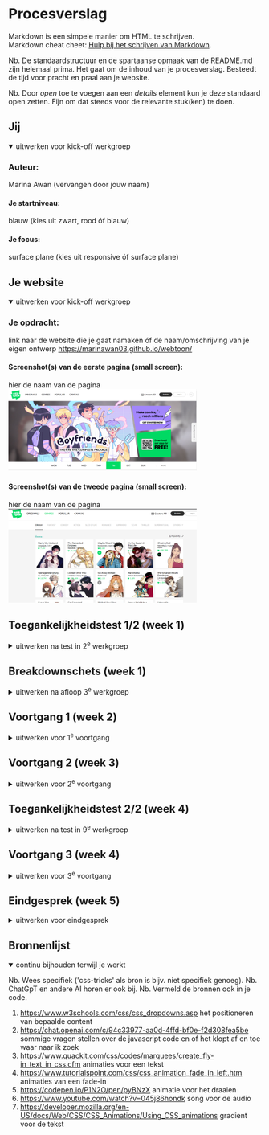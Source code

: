# Procesverslag
Markdown is een simpele manier om HTML te schrijven.  
Markdown cheat cheet: [Hulp bij het schrijven van Markdown](https://github.com/adam-p/markdown-here/wiki/Markdown-Cheatsheet).

Nb. De standaardstructuur en de spartaanse opmaak van de README.md zijn helemaal prima. Het gaat om de inhoud van je procesverslag. Besteedt de tijd voor pracht en praal aan je website.

Nb. Door *open* toe te voegen aan een *details* element kun je deze standaard open zetten. Fijn om dat steeds voor de relevante stuk(ken) te doen.





## Jij

<details open>
  <summary>uitwerken voor kick-off werkgroep</summary>

  ### Auteur:
  Marina Awan (vervangen door jouw naam)

  #### Je startniveau:
  blauw (kies uit zwart, rood óf blauw)

  #### Je focus:
  surface plane (kies uit responsive óf surface plane)
 
</details>





## Je website

<details open>
  <summary>uitwerken voor kick-off werkgroep</summary>

  ### Je opdracht:
  link naar de website die je gaat namaken óf de naam/omschrijving van je eigen ontwerp
  https://marinawan03.github.io/webtoon/ 

  #### Screenshot(s) van de eerste pagina (small screen): 
  hier de naam van de pagina  
  <img src="images/homepage.png" width="375px" alt="homepagina van de webtoon website">

  #### Screenshot(s) van de tweede pagina (small screen):
  hier de naam van de pagina  
 <img src="images/genres.png" width="375px" alt="genres pagina van verschillende series">
 
</details>



## Toegankelijkheidstest 1/2 (week 1)

<details>
  <summary>uitwerken na test in 2<sup>e</sup> werkgroep</summary>
  bij de toegankelijkheidstest ging ik de website van mijn duopartner bekijken en ook mijn eigen website. 
  daaruit kon ik bepaalde punten eruit halen van beide websites
  

  ### Bevindingen
  Lijst met je bevindingen die in de test naar voren kwamen:

  mijn website:
  - het leest niet alles voor, waarbij je tab moet aanklikken
  - het begint wel via de header en benoemt wel de juiste informatie
  - bij sommige onderdelen wordt het verkeerd besproken, bijvoorbeeld 3m (3 miljoen), wordt uitgesproken als 3 meter.
  - screenreaders zijn handig maar ze werken niet helemaal perfect op de website.

    website van mijn duopartner:
    - de navigatie van de screenreader werkt niet op goede volgorde
    - om naar de volgende te gaan moet je op tab klikken en spatiebalk wat niet echt handig is
    - met spraak is het wel goed 

</details>



## Breakdownschets (week 1)

<details>
  <summary>uitwerken na afloop 3<sup>e</sup> werkgroep</summary>

  ### de hele pagina: 
  <img src="images//edit.png" width="375px" alt="breakdown van de hele pagina">

  ### dynamisch deel (bijv menu): 
  <img src="images//editt.png" width="375px" alt="breakdown van een dynamisch deel">

  ### wellicht nog een dynamisch deel (bijv filter): 
  <img src="readme-images/dummy-plaatje.jpg" width="375px" alt="breakdown van nog een dynamisch deel">

</details>





## Voortgang 1 (week 2)

<details>
  <summary>uitwerken voor 1<sup>e</sup> voortgang</summary>

  ### Stand van zaken
  hier dit ging goed & dit was lastig (neem ook screenshots op van delen van je website en code)
  ![image](https://github.com/MarinAwan03/webtoon/assets/143846696/4e2f4e2d-8f58-4fb0-bdfa-ffd66646a79c)

  de navigatiebalk ging goed en ik had een manier gevonden om het te hoveren 

  ![image](https://github.com/MarinAwan03/webtoon/assets/143846696/79eab8b7-cb50-4aa0-a4d8-de2f53254e9f)

  ik had in de body een background gemaakt met, linear-gradient, maar op het scherm als je het op een kleine formaat doet is het niet helemaal gevuld
  ![image](https://github.com/MarinAwan03/webtoon/assets/143846696/a1214aca-6393-454f-ab7b-ddfa26e2650b)


  ik heb nog moeite met het css in de nth-of-type en de rest aan de hand van ul en li verder het zoeken naar een bepaalde image waarbij een gedeelte word geselecteerd.

  





  ### Agenda voor meeting
  samen met je groepje opstellen

  | Max      | Ebru       | Robin     | Niels      |



  ### Verslag van meeting
  Robin wou vooral vragen stellen over het opstellen van een responsiveness website en nog ook de header te fixen. Max had persoonlijke vragen rond het mondeling. Niels ging vooral vragen
  stellen over een invulformulier met input-type. Ebru en ik wouden beide vragen of onze code vooral netjes is. Mijn probleem was ook dat mijn pagina ging overlopen over mijn pagina. En ook mijn section bekijken.

  - punt 1: persoonlijke vragen over de grootte van een website
  - punt 2 kijken hoe je nth of type moet doen
  - piunt 3 section en articles op een goede plek zetten
    

</details>



## Voortgang 2 (week 3)

<details>
  <summary>uitwerken voor 2<sup>e</sup> voortgang</summary>

  ### Stand van zaken
  Het ging goed met het plaatsen van een nav dat lukte me wel met display flex en het positioneren daarvan. Ook van het geven van een animatie aan een afbeelding. De mogelijkheid om op iets te klikken en
  dan laten verschijnen
  
![goed](https://github.com/MarinAwan03/webtoon/assets/143846696/66cd9eab-81b7-456a-94e5-d303056e9317)


het ging vooral fout later waarbij er een groot witruimte tussen zat en ik de probleem niet kon vinden. Later was het ook dat ik dat probleem had gefixt, maar kwam met een andere, zoals dat 
er in plaats van 1 ding alles werdt geselecteerd. 


![slecht](https://github.com/MarinAwan03/webtoon/assets/143846696/e248fbf1-b6b9-4794-a29c-b9d1191d5745)

dit is een afbeelding van waar het mis ging.

![nogslechter](https://github.com/MarinAwan03/webtoon/assets/143846696/a64cb736-ee98-4abe-920b-97d63828a2fe)

de code die ik had voor de witruimtes en selecties.



  ### Agenda voor meeting
  samen met je groepje opstellen

 | Max      | Ebru       | Robin     | Niels      |

 we hadden geen vragen echt, meer iets persoonlijk over onze code die netjes moest zijn. Robin was niet aanwezig in het gesprek.


  ### Verslag van meeting
  hier na afloop snel de uitkomsten van de meeting vastleggen

  - punt 1 kijken en letten dat je in plaats van px , em gaat doen
  - punt 2 je website is nog niet responsive, waarbij ik ga kijken of ik dat nog kon doen.


</details>





## Toegankelijkheidstest 2/2 (week 4)

<details>
  <summary>uitwerken na test in 9<sup>e</sup> werkgroep</summary>

  ### Bevindingen
  Lijst met je bevindingen die in de test naar voren kwamen (geef ook aan wat er verbeterd is):
  de verbetering dat vooral er is, is dat mijn pagina de optie heeft om naar dark-modus en light-modus te gaan. Bepaalde content laten zien dat je niet op de website normaal ziet staan. Verder moet er nog gewerkt worden aan de Alt teksten voor de screenreader. Het oefenen kan daarbij dus beter.


mijn website

 - ik heb een darkmodus
 - screenreader is duidelijker maar kan nog beter
 - niet veel content dat overbodig is

   kenza's website

- screenreader werkt wel
- moeilijk te zien waar je kan volgen. 
</details>
 




## Voortgang 3 (week 4)

<details>
  <summary>uitwerken voor 3<sup>e</sup> voortgang</summary>

  ### Stand van zaken
![image](https://github.com/MarinAwan03/webtoon/assets/143846696/7ff28716-c3ce-4f31-8ae5-61faeba1a954)

animaties die ik dacht die niet gingen werken, waarbij ik eigenlijk alleen nog de duration moest veranderen. 

  


  ### Agenda voor meeting
  samen met je groepje opstellen

 | Max      | Ebru       | Robin     | Niels      |


  ### Verslag van meeting
  hier na afloop snel de uitkomsten van de meeting vastleggen

  - punt 1 max-with niet gebruiken en veranderen
  - punt 2 gebruik geen bottom, maar margin-top 0 
  - input valid leren en nog meer
  - values leren zoals van verschillende states

</details>





## Eindgesprek (week 5)

<details>
  <summary>uitwerken voor eindgesprek</summary>

  ### Je uitkomst - karakteristiek screenshots:
  <img src="readme-images/page1.png" width="375px" alt="uitomst opdracht 1">
  <img src="readme-images/page2.png" width="375px" alt="uitomst opdracht 2">


  ### Dit ging goed/Heb ik geleerd: 
  Korte omschrijving met plaatjes
  het toevoegen van animaties ging goed bij mij vooral, daar kon ik beter mee werken.
  Ook ging het goed met het toevoegen van dark modes

  ![image](https://github.com/MarinAwan03/webtoon/assets/143846696/d06df50c-bf5b-4ff2-87c9-5f7f530f780f)


  ![image](https://github.com/MarinAwan03/webtoon/assets/143846696/66839bb3-11c5-42fc-a8f4-6a2f3cc6b3ad)



  ### Dit was lastig/Is niet gelukt:
  Korte omschrijving met plaatjes

  ![image](https://github.com/MarinAwan03/webtoon/assets/143846696/e9ed6547-c313-42ed-90df-9a8f767ba29e)
  het vinden van de juiste nth-of-type of selectie van een bepaalde image,content,text

</details>





## Bronnenlijst

<details open>
  <summary>continu bijhouden terwijl je werkt</summary>

  Nb. Wees specifiek ('css-tricks' als bron is bijv. niet specifiek genoeg). 
  Nb. ChatGpT en andere AI horen er ook bij.
  Nb. Vermeld de bronnen ook in je code.

1. https://www.w3schools.com/css/css_dropdowns.asp  het positioneren van bepaalde content
2. https://chat.openai.com/c/94c33977-aa0d-4ffd-bf0e-f2d308fea5be sommige vragen stellen over de javascript code en of het klopt af en toe waar naar ik zoek
3. https://www.quackit.com/css/codes/marquees/create_fly-in_text_in_css.cfm animaties voor een tekst
4. https://www.tutorialspoint.com/css/css_animation_fade_in_left.htm animaties van een fade-in
5. https://codepen.io/P1N2O/pen/pyBNzX animatie voor het draaien
6. https://www.youtube.com/watch?v=045j86hondk song voor de audio
7. https://developer.mozilla.org/en-US/docs/Web/CSS/CSS_Animations/Using_CSS_animations gradient voor de tekst 

</details>
